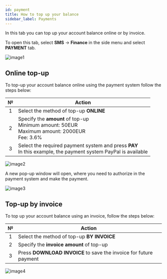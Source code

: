 ```yaml
---
id: payment
title: How to top up your balance
sidebar_label: Payments
---
```


In this tab you can top up your account balance online or by invoice.

To open this tab, select **SMS** → **Finance** in the side menu and select **PAYMENT** tab.

![image1](/img/en/client_finances_payment/image1.png)

## Online top-up

To top-up your account balance online using the payment system follow the steps below:

|  №  | Action |
| :-: | ------ |
| 1 | Select the method of top-up **ONLINE** |
| 2 | Specify the **amount** of top-up <br/> Minimum amount: 50EUR <br/> Maximum amount: 2000EUR <br/> Fee: 3.6% |
| 3 | Select the required payment system and press **PAY** <br/> In this example, the payment system PayPal is available |

![image2](/img/en/client_finances_payment/image2.png)

A new pop-up window will open, where you need to authorize in the payment system and make the payment.

![image3](/img/en/client_finances_payment/image3.png)

## Top-up by invoice

To top up your account balance using an invoice, follow the steps below:

|  №  | Action |
| :-: | ------ |
| 1 | Select the method of top-up **BY INVOICE** |
| 2 | Specify the **invoice amount** of top-up |
| 3 | Press **DOWNLOAD INVOICE** to save the invoice for future payment |

![image4](/img/en/client_finances_payment/image4.png)
